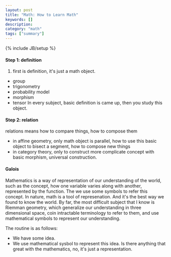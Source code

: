 ```yaml
---
layout: post
title: "Math: How to Learn Math"
keywords: []
description: 
category: "math"
tags: ["summary"]
---
```

{% include JB/setup %}

#### Step 1: definition
1. first is definition, it's just a math object. 
- group
- trigonometry
- probability model
- morphism
- tensor
In every subject, basic definition is came up, then you study this object.

#### Step 2: relation

relations means how to compare things, how to compose them

- in affine geometry, only math object is parallel, how to use this basic object
  to bisect a segment, how to compose new things
- in category theory, only to construct more complicate concept with basic
  morphism, universal construction.


#### Galois
Mathematics is a way of representation of our understanding of the world, such
as the concept, how one variable varies along with another, represented by the
function. The we use some symbols to refer this concept. In nature, math is a
tool of represenation. And it's the best way we found to know the world.  By
far, the most difficult subject that I know is Riemman geometry, which
generalize our understanding in three dimensional space, coin intractable
terminology to refer to them, and use mathematical symbols to represent our
understanding.

The routine is as follows:
- We have some idea.
- We use mathematical sysbol to represent this idea.
Is there anything that great with the mathematics, no, it's just a representation.








